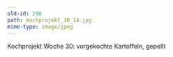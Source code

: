 ```yaml
---
old-id: 296
path: kochprojekt_30_14.jpg
mime-type: image/jpeg
---
```

Kochprojekt Woche 30:
vorgekochte Kartoffeln, gepellt
